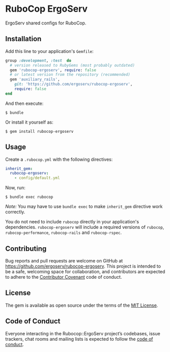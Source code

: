 # RuboCop ErgoServ

ErgoServ shared configs for RuboCop.

## Installation

Add this line to your application's `Gemfile`:

```ruby
group :development, :test  do
  # version released to RubyGems (most probably outdated)
  gem 'rubocop-ergoserv', require: false
  # or latest version from the repository (recommended)
  gem 'auxiliary_rails',
    git: 'https://github.com/ergoserv/rubocop-ergoserv',
    require: false
end
```

And then execute:

    $ bundle

Or install it yourself as:

    $ gem install rubocop-ergoserv

## Usage

Create a `.rubocop.yml` with the following directives:

```yaml
inherit_gem:
  rubocop-ergoserv:
    - config/default.yml
```

Now, run:

    $ bundle exec rubocop

*Note:* You may have to use `bundle exec` to make `inherit_gem` directive work correctly.

You do not need to include `rubocop` directly in your application's dependencies. `rubocop-ergoserv` will include a required versions of `rubocop`, `rubocop-performance`, `rubocop-rails` and `rubocop-rspec`.

## Contributing

Bug reports and pull requests are welcome on GitHub at https://github.com/ergoserv/rubocop-ergoserv. This project is intended to be a safe, welcoming space for collaboration, and contributors are expected to adhere to the [Contributor Covenant](http://contributor-covenant.org) code of conduct.

## License

The gem is available as open source under the terms of the [MIT License](https://opensource.org/licenses/MIT).

## Code of Conduct

Everyone interacting in the Rubocop::ErgoServ project’s codebases, issue trackers, chat rooms and mailing lists is expected to follow the [code of conduct](https://github.com/[USERNAME]/rubocop-ergoserv/blob/master/CODE_OF_CONDUCT.md).
